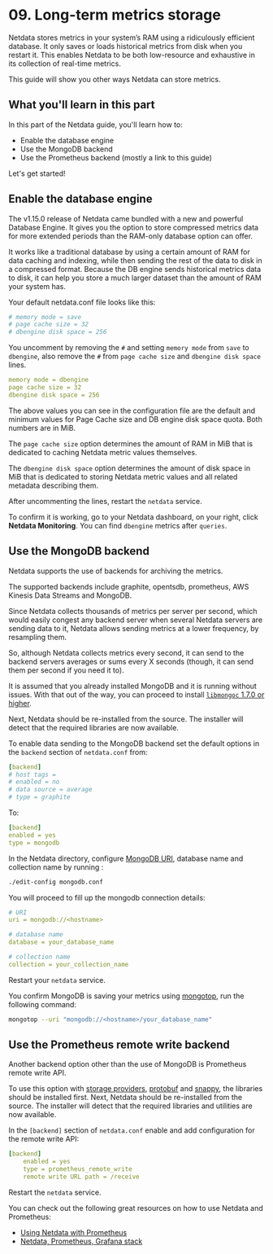 # 09. Long-term metrics storage

Netdata stores metrics in your system’s RAM using a ridiculously efficient database. It only saves or loads historical metrics from disk when you restart it.
This enables Netdata to be both low-resource and exhaustive in its collection of real-time metrics.

This guide will show you other ways Netdata can store metrics.

## What you'll learn in this part

In this part of the Netdata guide, you'll learn how to:

- Enable the database engine
- Use the MongoDB backend
- Use the Prometheus backend (mostly a link to this guide)

Let's get started!

## Enable the database engine

The v1.15.0 release of Netdata came bundled with a new and powerful Database Engine. It gives you the option to store compressed metrics data for more extended periods than the RAM-only database option can offer.

It works like a traditional database by using a certain amount of RAM for data caching and indexing, while then sending the rest of the data to disk in a compressed format. Because the DB engine sends historical metrics data to disk, it can help you store a much larger dataset than the amount of RAM your system has.

Your default netdata.conf file looks like this:

```yaml
# memory mode = save
# page cache size = 32
# dbengine disk space = 256
```

You uncomment by removing the `#` and setting `memory mode` from `save` to `dbengine`, also remove the `#` from `page cache size` and `dbengine disk space` lines.

```yaml
memory mode = dbengine
page cache size = 32
dbengine disk space = 256
```

The above values you can see in the configuration file are the default
and minimum values for Page Cache size and DB engine disk space quota.
Both numbers are in MiB.

The `page cache size` option determines the amount of RAM in MiB that is dedicated to caching Netdata metric values themselves.

The `dbengine disk space` option determines the amount of disk space in MiB that is dedicated to storing Netdata metric values and all related metadata describing them.

After uncommenting the lines, restart the `netdata` service.

To confirm it is working, go to your Netdata dashboard, on your right, click **Netdata Monitoring**. You can find `dbengine` metrics after `queries`.

## Use the MongoDB backend

Netdata supports the use of backends for archiving the metrics.

The supported backends include graphite, opentsdb, prometheus, AWS Kinesis Data Streams and MongoDB.

Since Netdata collects thousands of metrics per server per second, which would easily congest any backend server when several Netdata servers are sending data to it, Netdata allows sending metrics at a lower frequency, by resampling them.

So, although Netdata collects metrics every second, it can send to the backend servers averages or sums every X seconds (though, it can send them per second if you need it to).

It is assumed that you already installed MongoDB and it is running without issues. With that out of the way, you can proceed to install [`libmongoc` 1.7.0 or higher](http://mongoc.org/libmongoc/current/installing.html).

Next, Netdata should be re-installed from the source. The installer will detect that the required libraries are now available.

To enable data sending to the MongoDB backend set the default options in the `backend` section of `netdata.conf` from:

```yaml
[backend]
# host tags =
# enabled = no
# data source = average
# type = graphite
```

To:

```yaml
[backend]
enabled = yes
type = mongodb
```

In the Netdata directory, configure [MongoDB URI](https://docs.mongodb.com/manual/reference/connection-string/), database name and collection name by running :

```sh
./edit-config mongodb.conf
```

You will proceed to fill up the mongodb connection details:

```yaml
# URI
uri = mongodb://<hostname>

# database name
database = your_database_name

# collection name
collection = your_collection_name
```

Restart your `netdata` service.

You confirm MongoDB is saving your metrics using [mongotop](https://docs.mongodb.com/manual/reference/program/mongotop/#bin.mongotop), run the following command:

```sh
mongotop --uri "mongodb://<hostname>/your_database_name"
```

## Use the Prometheus remote write backend

Another backend option other than the use of MongoDB is Prometheus remote write API.

To use this option with [storage providers](https://prometheus.io/docs/operating/integrations/#remote-endpoints-and-storage), [protobuf](https://developers.google.com/protocol-buffers/) and [snappy](https://github.com/google/snappy), the libraries should be installed first. Next, Netdata should be re-installed from the source. The installer will detect that the required libraries and utilities are now available.

In the `[backend]` section of `netdata.conf` enable and add configuration for the remote write API:

```yaml
[backend]
    enabled = yes
    type = prometheus_remote_write
    remote write URL path = /receive
```

Restart the `netdata` service.

You can check out the following great resources on how to use Netdata and Prometheus:

- [Using Netdata with Prometheus](https://docs.netdata.cloud/backends/prometheus/)
- [Netdata, Prometheus, Grafana stack](https://docs.netdata.cloud/backends/walkthrough/)
